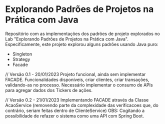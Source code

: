 # Explorando Padrões de Projetos na Prática com Java

Repositório com as implementações dos padrões de projeto explorados no Lab "Explorando Padrões de Projetos na Prática com Java". Especificamente, este projeto explorou alguns padrões usando Java puro:
- Singleton
- Strategy
- Facade

// Versão 0.1 - 20/01/2023
Projeto funcional, ainda sem implementar FACADE. Funcionalidades disponíveis, criar clientes, criar transações, validando-as no processo. Necessário implementar o consumo de APIs para agregar dados dos Tickers de ações.

// Versão 0.2 - 21/01/2023
Implementando FACADE através da Classe AcaoService (removendo parte da complexidade das verificacoes que, do contrário, seriam feitas dentro de ClienteService)
OBS: Cogitando a possibilidade de refazer o sistema como uma API com Spring Boot.